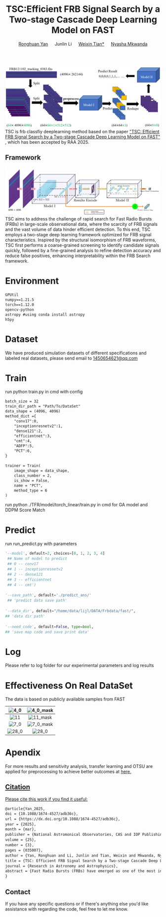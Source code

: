 <div align="center">
  <div>
    <h1>
        TSC:Efficient FRB Signal Search by a Two-stage Cascade Deep Learning Model on FAST
    </h1>
  </div>
  <div>
      <a href='https://github.com/lingshijiang'>Ronghuan Yan</a> &emsp; 
      <a>Junlin Li</a> &emsp; 
      <a href='https://it.ctgu.edu.cn/info/1551/50381.htm'>Weixin Tian*</a> &emsp;
      <a href=''>Nyasha Mkwanda</a>
  </div>
  <br/>
</div>
<br/>
<br/>
 

![Overview](https://github.com/aoxipo/TSC/blob/master/log/Pipline.png)
TSC is frb classfiy deeplearning method based on the paper <a href='https://iopscience.iop.org/article/10.1088/1674-4527/adb36c'>"TSC: Efficient FRB Signal Search by a Two-stage Cascade Deep Learning Model on FAST"</a> , which has been accepted by RAA 2025.

## Framework

![Overview](https://github.com/aoxipo/TSC/blob/master/log/FrameWork.png)
TSC aims to address the challenge of rapid search for Fast Radio Bursts (FRBs) in large-scale observational data, where the scarcity of FRB signals and the vast volume of data hinder efficient detection.   To this end, TSC employs a two-stage deep learning framework optimized for FRB signal characteristics.   Inspired by the structural isomorphism of FRB waveforms, TSC first performs a coarse-grained screening to identify candidate signals quickly, followed by a fine-grained analysis to refine detection accuracy and reduce false positives, enhancing interpretability within the FRB Search framework.


# Environment

```
GPUtil
numpy==1.21.5
torch==1.12.0
opencv-python
astropy #using conda install astropy
h5py
```

# Dataset

We have produced simulation datasets of different specifications and labeled real datasets, please send email to 1450654621@qq.com

# Train 

run python train.py in cmd with config

```
batch_size = 32
train_dir_path = "Path/To/DataSet"
data_shape = (4096, 4096)
method_dict ={
    "conv17":0,
    "inceptionresnetv2":1,
    "dense121":2,
    "efficientnet":3,
    "cmt":4,
    "ADFP":5,
    "PCT":6,
}

trainer = Train(
    image_shape = data_shape,
    class_number = 2, 
    is_show = False,
    name = "PCT",
    method_type = 6
)
```

run python ./TFR/model/torch_linear/train.py in cmd for GA model and DDPM Score Match



# Predict

run run_predict.py  with parameters

```python
'--model', default=2, choices=[0, 1, 2, 3, 4]
 ## Name of model to predict
 ## 0 -- conv17
 ## 1 -- inceptionresnetv2
 ## 2 -- dense121
 ## 3 -- efficientnet
 ## 4 -- cmt')
 
'--save_path', default='./predict_ans/'
 ## 'predict data save path'

'--data_dir', default="/home/data/lijl/DATA/Frbdata/fast/", 
## 'data dir path'

'--need_code', default=False, type=bool, 
## 'save map code and save print data'
```

# Log

Please refer to log folder for our experimental parameters and log results
 

# Effectiveness On Real DataSet

The data is based on publicly available samples from FAST

| <img src=".\log\hotmap\4_0.jpg" alt="4_0" width="245" height="245" /> | <img src=".\log\hotmap\4_0_mask.jpg" alt="4_0_mask" width="245" height="245" /> |
| :----------------------------------------------------------: | :----------------------------------------------------------: |
| <img src=".\log\hotmap\11.jpg" alt="11" width="245" height="245" /> | <img src=".\log\hotmap\11_mask.jpg" alt="11_mask" width="245" height="245" /> |
| <img src=".\log\hotmap\7_0.jpg" alt="7_0" width="245" height="245"/> | <img src=".\log\hotmap\7_0_mask.jpg" alt="7_0_mask" width="245" height="245" /> |
| <img src=".\log\hotmap\28_0.jpg" alt="28_0" width="245" height="245"/> | <img src=".\log\hotmap\28_0_mask.jpg" alt="28_0" width="245" height="245" /> |

# Apendix
For more results and sensitivity analysis, transfer learning and OTSU are applied for preprocessing to achieve better outcomes at <a href='https://github.com/aoxipo/TSC/blob/master/log/RAA__2024_Appendix.pdf'> here.
 
## Citation

Please cite this work if you find it useful:

```latex
@article{Yan_2025,
doi = {10.1088/1674-4527/adb36c},
url = {https://dx.doi.org/10.1088/1674-4527/adb36c},
year = {2025},
month = {mar},
publisher = {National Astromonical Observatories, CAS and IOP Publishing},
volume = {25},
number = {3},
pages = {035007},
author = {Yan, Ronghuan and Li, Junlin and Tian, Weixin and Mkwanda, Nyasha},
title = {TSC: Efficient FRB Signal Search by a Two-stage Cascade Deep Learning Model on FAST},
journal = {Research in Astronomy and Astrophysics},
abstract = {Fast Radio Bursts (FRBs) have emerged as one of the most intriguing and enigmatic phenomena in the field of radio astronomy. The key of current related research is to obtain enough FRB signals. Computer-aided search is necessary for that task. Considering the scarcity of FRB signals and massive observation data, the main challenge is about searching speed, accuracy and recall. in this paper, we propose a new FRB search method based on Commensal Radio Astronomy FAST Survey (CRAFTS) data. The CRAFTS drift survey data provide extensive sky coverage and high sensitivity, which significantly enhance the probability of detecting transient signals like FRBs. The search process is separated into two stages on the knowledge of the FRB signal with the structural isomorphism, while a different deep learning model is adopted in each stage. To evaluate the proposed method, FRB signal data sets based on FAST observation data are developed combining simulation FRB signals and real FRB signals. Compared with the benchmark method, the proposed method F-score achieved 0.951, and the associated recall achieved 0.936. The method has been applied to search for FRB signals in raw FAST data. The code and data sets used in the paper are available at github.com/aoxipo.}
}

```

## Contact

If you have any specific questions or if there's anything else you'd like assistance with regarding the code, feel free to let me know. 
